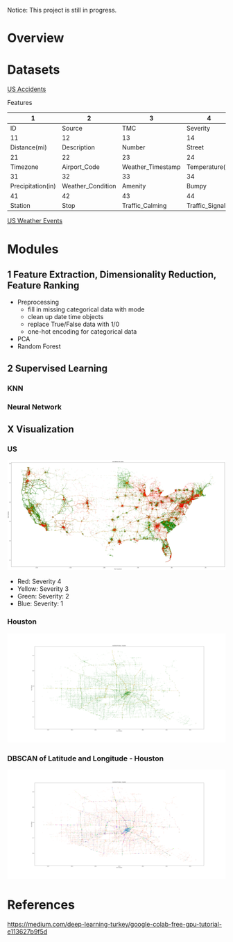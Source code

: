 Notice: This project is still in progress.

# Overview


# Datasets

[US Accidents](https://www.kaggle.com/sobhanmoosavi/us-accidents)

Features

| 1 | 2 | 3 | 4 | 5 | 6 | 7 | 8 | 9 | 10 |
|---|---|---|---|---|---|---|---|---|---|
| ID | Source | TMC | Severity | Start_Time | End_Time | Start_Lat | Stop_Lng | End_Lat | End_Lng |
| 11 | 12 | 13 | 14 | 15 | 16 | 17 | 18 | 19 | 20 |
| Distance(mi) | Description | Number | Street | Side | City | County | State | Zipcode | Country |
| 21 | 22 | 23 | 24 | 25 | 26 | 27 | 28 | 29 | 30 |
| Timezone | Airport_Code | Weather_Timestamp | Temperature(F) | Wind_Chill(F) | Humidity(%) | Pressure(in) | Visibility(mi) | Wind_Direction | Wind_Speed(mph) |
| 31 | 32 | 33 | 34 | 35 | 36 | 37 | 38 | 39 | 40 |
| Precipitation(in) | Weather_Condition | Amenity | Bumpy | Crossing | Give_Way | Junction | No_Exit | Railway | Roundabout |
| 41 | 42 | 43 | 44 | 45 | 46 | 47 | 48 | 49 |
| Station | Stop | Traffic_Calming | Traffic_Signal | Turning_Loop | Sunrise_Sunset | Civil_Twilight | Nautical_Twilight | Astronomical_Twilight |

[US Weather Events](https://www.kaggle.com/sobhanmoosavi/us-weather-events)

# Modules

## 1 Feature Extraction, Dimensionality Reduction, Feature Ranking

- Preprocessing
  - fill in missing categorical data with mode
  - clean up date time objects
  - replace True/False data with 1/0
  - one-hot encoding for categorical data
- PCA
- Random Forest

## 2 Supervised Learning

### KNN

### Neural Network

## X Visualization

### US
![alt text](https://github.com/alexanderfache6/traffic-accident-weather-analysis/blob/master/docs/map_usa.png "Map of US Accidents")
- Red: Severity 4
- Yellow: Severity 3
- Green: Severity: 2
- Blue: Severity: 1

### Houston
![alt text](https://github.com/alexanderfache6/traffic-accident-weather-analysis/blob/master/docs/map_true.png "Map of Houston Accidents")

### DBSCAN of Latitude and Longitude - Houston

![alt text](https://github.com/alexanderfache6/traffic-accident-weather-analysis/blob/master/docs/map_dbscan_e001_s10.png "DBSCAN of Houston Accidents")

# References

https://medium.com/deep-learning-turkey/google-colab-free-gpu-tutorial-e113627b9f5d
